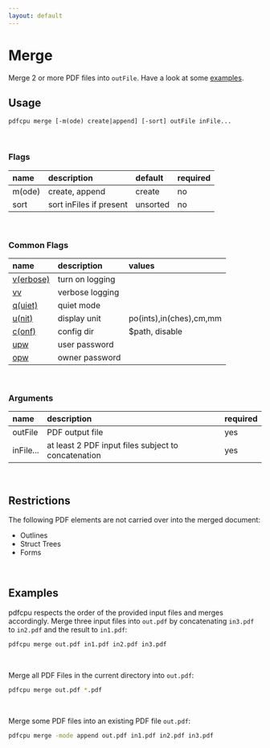 ```yaml
---
layout: default
---
```


# Merge

Merge 2 or more PDF files into `outFile`. Have a look at some [examples](#examples).

## Usage

```
pdfcpu merge [-m(ode) create|append] [-sort] outFile inFile...
```

<br>

### Flags

| name     | description     | default | required
|:---------|:----------------|:--------|:--
| m(ode)     | create, append  | create  | no
| sort     | sort inFiles if present | unsorted | no


<br>

### Common Flags

| name                                            | description     | values
|:------------------------------------------------|:----------------|:-------
| [v(erbose)](../getting_started/common_flags.md) | turn on logging |
| [vv](../getting_started/common_flags.md)        | verbose logging |
| [q(uiet)](../getting_started/common_flags.md)   | quiet mode      |
| [u(nit)](../getting_started/common_flags.md)    | display unit    | po(ints),in(ches),cm,mm
| [c(onf)](../getting_started/common_flags.md)       | config dir      | $path, disable
| [upw](../getting_started/common_flags.md)          | user password   |
| [opw](../getting_started/common_flags.md)          | owner password  |

<br>

### Arguments

| name         | description         | required
|:-------------|:--------------------|:--------
| outFile      | PDF output file     | yes  
| inFile...    | at least 2 PDF input files subject to concatenation | yes

<br>

## Restrictions

The following PDF elements are not carried over into the merged document:

* Outlines
* Struct Trees
* Forms

<br>

## Examples

pdfcpu respects the order of the provided input files and merges accordingly. Merge three input files into `out.pdf` by concatenating `in3.pdf` to `in2.pdf` and the result to `in1.pdf`:

```sh
pdfcpu merge out.pdf in1.pdf in2.pdf in3.pdf
```

<br>

Merge all PDF Files in the current directory into `out.pdf`:

```sh
pdfcpu merge out.pdf *.pdf
```

<br>

Merge some PDF files into an existing PDF file `out.pdf`:

```sh
pdfcpu merge -mode append out.pdf in1.pdf in2.pdf in3.pdf
```